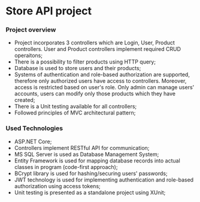 # Store API project
### Project overview
* Project incorporates 3 controllers which are Login, User, Product controllers. User and Product controllers implement required CRUD operaitons;
* There is a possibility to filter products using HTTP query;
* Database is used to store users and their products;
* Systems of authentication and role-based authorization are supported, therefore only authorized users have access to controllers. Moreover, access is restricted based on user's role. Only admin can manage users' accounts, users can modify only those products which they have created;
* There is a Unit testing available for all controllers;
* Followed principles of MVC architectural pattern;

### Used Technologies
* ASP.NET Core;
* Controllers implement RESTful API for communication;
* MS SQL Server is used as Database Management System;
* Entity Framework is used for mapping database records into actual classes in program (code-first approach);
* BCrypt library is used for hashing/securing users' passwords;
* JWT technology is used for implementing authentication and role-based authorization using access tokens;
* Unit testing is presented as a standalone project using XUnit;
